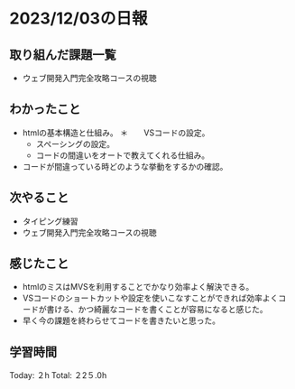 # 2023/12/03の日報
## 取り組んだ課題一覧
* ウェブ開発入門完全攻略コースの視聴
## わかったこと
* htmlの基本構造と仕組み。
＊　　VSコードの設定。
  * スペーシングの設定。
  * コードの間違いをオートで教えてくれる仕組み。
* コードが間違っている時どのような挙動をするかの確認。
## 次やること
*  タイピング練習
*  ウェブ開発入門完全攻略コースの視聴
## 感じたこと
* htmlのミスはMVSを利用することでかなり効率よく解決できる。
* VSコードのショートカットや設定を使いこなすことができれば効率よくコードが書ける、かつ綺麗なコードを書くことが容易になると感じた。
* 早く今の課題を終わらせてコードを書きたいと思った。
## 学習時間
Today: ２h
Total: ２2５.0h
